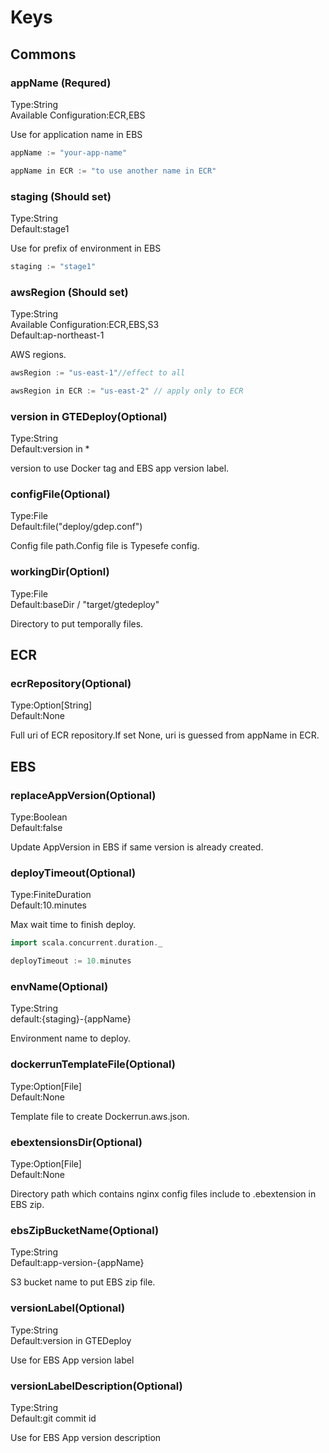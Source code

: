 # Keys

## Commons

### appName (Requred)

Type:String  
Available Configuration:ECR,EBS  

Use for application name in EBS

```scala
appName := "your-app-name"

appName in ECR := "to use another name in ECR"
```

### staging (Should set)

Type:String  
Default:stage1

Use for prefix of environment in EBS

```scala
staging := "stage1"
```

### awsRegion (Should set)

Type:String  
Available Configuration:ECR,EBS,S3  
Default:ap-northeast-1

AWS regions.

```scala
awsRegion := "us-east-1"//effect to all

awsRegion in ECR := "us-east-2" // apply only to ECR
```

### version in GTEDeploy(Optional)

Type:String  
Default:version in *

version to use Docker tag and EBS app version label.

### configFile(Optional)

Type:File  
Default:file("deploy/gdep.conf")

Config file path.Config file is Typesefe config.

### workingDir(Optionl)

Type:File  
Default:baseDir / "target/gtedeploy"

Directory to put temporally files.

## ECR

### ecrRepository(Optional)

Type:Option[String]  
Default:None

Full uri of ECR repository.If set None, uri is guessed from appName in ECR.


## EBS

### replaceAppVersion(Optional)

Type:Boolean  
Default:false

Update AppVersion in EBS if same version is already created.

### deployTimeout(Optional)

Type:FiniteDuration  
Default:10.minutes

Max wait time to finish deploy.

```scala
import scala.concurrent.duration._

deployTimeout := 10.minutes
```

### envName(Optional)

Type:String  
default:{staging}-{appName}

Environment name to deploy.

### dockerrunTemplateFile(Optional)

Type:Option[File]  
Default:None

Template file to create Dockerrun.aws.json.


### ebextensionsDir(Optional)

Type:Option[File]  
Default:None

Directory path which contains nginx config files include to .ebextension in EBS zip.

### ebsZipBucketName(Optional)

Type:String  
Default:app-version-{appName}

S3 bucket name to put EBS zip file.

### versionLabel(Optional)

Type:String  
Default:version in GTEDeploy

Use for EBS App version label

### versionLabelDescription(Optional)

Type:String  
Default:git commit id

Use for EBS App version description



